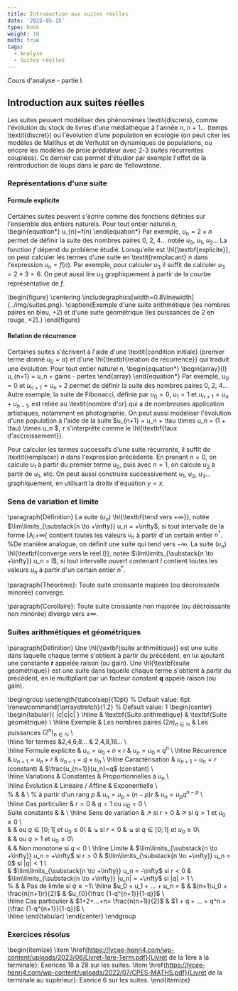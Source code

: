 ```yaml
---
title: Introduction aux suites réelles
date: '2025-05-15'
type: book
weight: 10
math: true
tags:
  - Analyse
  - Suites réelles
---
```


Cours d'analyse - partie I.

<!--more-->

## Introduction aux suites réelles

Les suites peuvent modéliser des phénomènes \textit{discrets}, comme l'évolution du stock de livres d'une médiathèque à l'année $n$, $n+1$... (temps \textit{discret}) ou l'évolution d’une population en écologie (on peut citer les modèles de Malthus et de Verhulst en dynamiques de populations, ou encore les modèles de proie prédateur avec 2-3 suites récurrentes couplées). Ce dernier cas permet d'étudier par exemple l'effet de la réintroduction de loups dans le parc de Yellowstone.
 
### Représentations d'une suite

#### Formule explicite
Certaines suites peuvent s'écrire comme des fonctions définies sur l'ensemble des entiers naturels. Pour tout entier naturel $n$,
\begin{equation*}
    u_{n}=f(n)
\end{equation*}
Par exemple, $u_n=2 \times n$ permet de définir la suite des nombres paires 0, 2, 4... notée $u_0$, $u_1$, $u_2$... La fonction $f$ dépend du problème étudié. Lorsqu'elle est \hl{\textbf{explicite}}, on peut calculer les termes d’une suite en \textit{remplacant} $n$ dans l'expression $u_n = f(n)$. Par exemple, pour calculer $u_3$ il suffit de calculer $u_3=2 \times 3 = 6$. On peut aussi lire $u_3$ graphiquement à partir de la courbe représentative de $f$.

\begin{figure}
	\centering
	\includegraphics[width=0.8\linewidth]{../img/suites.png}.
     \caption{Exemple d'une suite arithmétique (les nombres paires en bleu, $+2$) et d'une suite géométrique (les puissances de 2 en rouge, $\times 2$).}
\end{figure}

#### Relation de récurrence
Certaines suites s'écrivent à l'aide d'une \textit{condition initiale} (premier terme donné $u_0 = a$) et d'une \hl{\textbf{relation de récurrence}} qui traduit une évolution: Pour tout entier naturel $n$,
\begin{equation*}
  \begin{array}{l}
    u_{n+1} = u_n + gains - pertes
  \end{array}
\end{equation*}
Par exemple, $u_{0}=0$ et $u_{n+1} = u_n +2$ permet de définir la suite des nombres paires 0, 2, 4... Autre exemple, la suite de Fibonacci, définie par $u_0=0$, $u_1=1$ et $u_{n+1}=u_{n}+u_{n-1}$, est reliée au \textit{nombre d'or} qui a de nombreuses application artistiques, notamment en photographie.
On peut aussi modéliser l'évolution d'une population à l'aide de la suite $u_{n+1} = u_n + \tau \times u_n = (1 + \tau) \times u_n $, $\tau$ s'interprête comme le \hl{\textbf{taux d'accroissement}}.


Pour calculer les termes successifs d'une suite récurrente, il suffit de \textit{remplacer} $n$ dans l'expression précédente. En prenant $n=0$, on calcule $u_{1}$ à partir du premier terme $u_0$, puis avec $n=1$, on calcule $u_{2}$ à partir de $u_1$, etc. On peut aussi construire successivement $u_1$, $u_2$, $u_3$... graphiquement, en utilisant la droite d'équation $y=x$.

### Sens de variation et limite

\paragraph{Définition} La suite $(u_n)$ \hl{\textbf{tend vers $+ \infty$}}, notée $\lim\limits_{\substack{n \to +\infty}} u_n = +\infty$, si tout intervalle de la forme [A;$+\infty$[ contient toutes les valeurs $u_n$ à partir d'un certain entier $n^*$.
%De manière analogue, on définit une suite qui tend vers $-\infty$.
La suite $(u_n)$ \hl{\textbf{converge vers le réel $l$}}, notée $\lim\limits_{\substack{n \to +\infty}} u_n = l$, si tout intervalle ouvert contenant $l$ contient toutes les valeurs $u_n$ à partir d'un certain entier $n^*$.

\paragraph{Théorème}: Toute suite croissante majorée (ou décroissante minorée) converge.

\paragraph{Corollaire}: Toute suite croissante non majorée (ou décroissante non minorée) diverge vers $\pm \infty$.

### Suites arithmétiques et géométriques

\paragraph{Définition}
Une \hl{\textbf{suite arithmétique}} est une suite dans laquelle chaque terme s'obtient à partir du précédent, en lui ajoutant une constante $\textbf{r}$ appelée raison (ou gain). 
Une \hl{\textbf{suite géométrique}} est une suite dans laquelle chaque terme s'obtient à partir du précédent, en le multipliant par un facteur constant $\textbf{q}$ appelé raison (ou gain). 

\begingroup
\setlength{\tabcolsep}{10pt} % Default value: 6pt
\renewcommand{\arraystretch}{1.2} % Default value: 1
\begin{center}
\begin{tabular}{ |c|c|c| }
 \hline
  & \textbf{Suite arithmétique} & \textbf{Suite géométrique} \\ 
 \hline
 Exemple & Les nombres paires $(2n)_{n\in\mathbb{N}}$ & Les puissances $(2^n)_{n\in\mathbb{N}}$ \\  
 \hline
 1er termes &2,4,6,8... & 2,4,8,16... \\  
 \hline
 Formule explicite & $u_{n}=u_{0}+n \times  r$ & $u_{n}=u_{0}\times q^{n}$ \\
 \hline
 Récurrence & $u_{n+1}=u_{n}+r$ & $u_{n+1}=q\times u_{n}$  \\
 \hline
 Caractérisation & $u_{n+1}-u_n=r$ (constant) & $\frac{u_{n+1}}{u_n}=q$ (constant) \\  
 \hline
 Variations & Constantes & Proportionnelles à $u_n$ \\  
 \hline
 Évolution & Linéaire / Affine & Exponentielle \\  
% & & \\
% à partir d'un rang $p$ &  $u_{n}=u_{p}+(n-p)r$ & $u_{n}=u_{p}q^{n-p}$ \\   
 \hline
 Cas particulier & $r=0$  & $q=1$ ou $u_0= 0$ \\  
 Suite constante &  & \\ 
 \hline
 Sens de variation & $\nearrow$ si $r > 0$  & $\nearrow$ si $q>1$ et $u_0\geq 0$ \\  
  & & ou $q\in [0;1[$ et $u_0 \leq 0$\\ 
  & $\searrow$ si $r < 0$ & $\searrow$ si $q\in [0;1[$ et $u_0\geq 0$\\  
  & & ou $q > 1$ et $u_0\leq 0$\\  
  & & Non monotone si $q < 0$ \\
 \hline
 Limite & $\lim\limits_{\substack{n \to +\infty}} u_n = +\infty$ si $r > 0$ & $\lim\limits_{\substack{n \to +\infty}} u_n = 0$ si $|q|<1$ \\  
 & $\lim\limits_{\substack{n \to +\infty}} u_n = -\infty$ si $r < 0$ & $\lim\limits_{\substack{n \to +\infty}} |u_n| = +\infty$ si $|q|>1$  \\  
% &  & Pas de limite si  $q\leq -1$\\ 
 \hline
$u_0 + u_1 + ... + u_n = $  & $(n+1)u_0 + \frac{n(n+1)r}{2}$ & $u_{0}{\frac {1-q^{n+1}}{1-q}}$ \\  
 \hline
Cas particulier  & $1+2+...+n= \frac{n(n+1)}{2}$ & $1 + q + … + q^n = {\frac {1-q^{n+1}}{1-q}}$ \\  
 \hline
\end{tabular}
\end{center}
\endgroup

### Exercices résolus
\begin{itemize}
 \item \href{https://lycee-henri4.com/wp-content/uploads/2023/06/Livret-1ere-Term.pdf}{Livret de la 1ère à la terminale}: Exerices 18 à 28 sur les suites.
 \item \href{https://lycee-henri4.com/wp-content/uploads/2022/07/CPES-MATHS.pdf}{Livret de la terminale au supérieur}: Exerice 6 sur les suites.
\end{itemize}